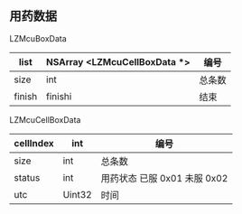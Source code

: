 <a name="jVnth"></a>
## 用药数据


LZMcuBoxData

| list | NSArray <LZMcuCellBoxData *> | 编号 |
| --- | --- | --- |
| size | int | 总条数 |
| finish | finishi | 结束 |


LZMcuCellBoxData

| cellIndex | int | 编号 |
| --- | --- | --- |
| size | int | 总条数 |
| status | int | 用药状态 已服 0x01 未服 0x02 |
| utc | Uint32 | 时间 |


